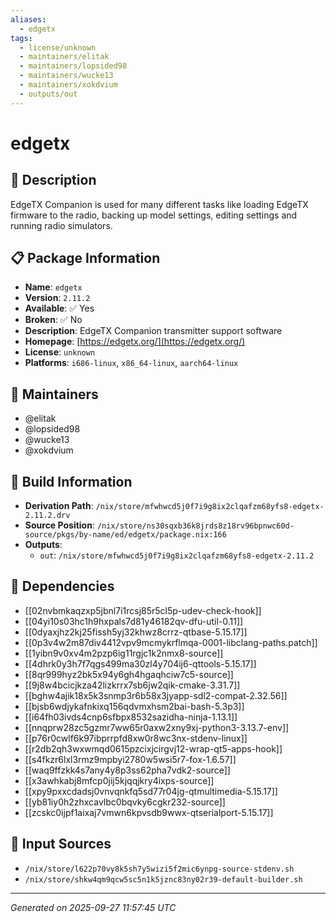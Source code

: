 ```yaml
---
aliases:
  - edgetx
tags:
  - license/unknown
  - maintainers/elitak
  - maintainers/lopsided98
  - maintainers/wucke13
  - maintainers/xokdvium
  - outputs/out
---
```


# edgetx

## 📝 Description

EdgeTX Companion is used for many different tasks like loading EdgeTX
firmware to the radio, backing up model settings, editing settings and
running radio simulators.


## 📋 Package Information

- **Name**: `edgetx`
- **Version**: `2.11.2`
- **Available**: ✅ Yes
- **Broken**: ✅ No
- **Description**: EdgeTX Companion transmitter support software
- **Homepage**: [https://edgetx.org/](https://edgetx.org/)
- **License**: `unknown`
- **Platforms**: `i686-linux`, `x86_64-linux`, `aarch64-linux`
## 👥 Maintainers

- @elitak
- @lopsided98
- @wucke13
- @xokdvium


## 🔧 Build Information

- **Derivation Path**: `/nix/store/mfwhwcd5j0f7i9g8ix2clqafzm68yfs8-edgetx-2.11.2.drv`
- **Source Position**: `/nix/store/ns30sqxb36k8jrds8z18rv96bpnwc60d-source/pkgs/by-name/ed/edgetx/package.nix:166`
- **Outputs**:
  - `out`:  `/nix/store/mfwhwcd5j0f7i9g8ix2clqafzm68yfs8-edgetx-2.11.2`

## 🔗 Dependencies

- [[02nvbmkaqzxp5jbnl7i1rcsj85r5cl5p-udev-check-hook]]
- [[04yi10s03hc1h9hxpals7d81y46182qv-dfu-util-0.11]]
- [[0dyaxjhz2kj25fissh5yj32khwz8crrz-qtbase-5.15.17]]
- [[0p3v4w2m87div4412vpv9mcmykrflmqa-0001-libclang-paths.patch]]
- [[1yibn9v0xv4m2pzp6ig11rgjc1k2nmx8-source]]
- [[4dhrk0y3h7f7qgs499ma30zl4y704ij6-qttools-5.15.17]]
- [[8qr999hyz2bk5x94y6gh4hgaqhciw7c5-source]]
- [[9j8w4bcicjkza42lizkrrx7sb6jw2qik-cmake-3.31.7]]
- [[bghw4ajik18x5k3snmp3r6b58x3jyapp-sdl2-compat-2.32.56]]
- [[bjsb6wdjykafnkixq156qdvmxhsm2bai-bash-5.3p3]]
- [[i64fh03ivds4cnp6sfbpx8532sazidha-ninja-1.13.1]]
- [[nnqprw28zc5gzmr7ww65r0axw2xny9xj-python3-3.13.7-env]]
- [[p76r0cwlf6k97ibprrpfd8xw0r8wc3nx-stdenv-linux]]
- [[r2db2qh3wxwmqd0615pzcixjcirgvj12-wrap-qt5-apps-hook]]
- [[s4fkzr6lxl3rmz9mpbyi2780w5wsi5r7-fox-1.6.57]]
- [[waq9ffzkk4s7any4y8p3ss62pha7vdk2-source]]
- [[x3awhkabj8mfcp0jij5kjqqjkry4ixps-source]]
- [[xpy9pxxcdadsj0vnvqnkfq5sd77r04jg-qtmultimedia-5.15.17]]
- [[yb81iy0h2zhxcavlbc0bqvky6cgkr232-source]]
- [[zcskc0ijpf1aixaj7vmwn6kpvsdb9wwx-qtserialport-5.15.17]]

## 📁 Input Sources

- `/nix/store/l622p70vy8k5sh7y5wizi5f2mic6ynpg-source-stdenv.sh`
- `/nix/store/shkw4qm9qcw5sc5n1k5jznc83ny02r39-default-builder.sh`

---
*Generated on 2025-09-27 11:57:45 UTC*
